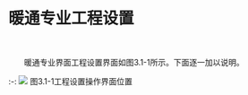 

# 暖通专业工程设置
<br/>

&emsp;&emsp;暖通专业界面工程设置界面如图3.1\-1所示。下面逐一加以说明。
<br/>

:-: ![](images/25.png)
图3.1-1工程设置操作界面位置

<br/>
